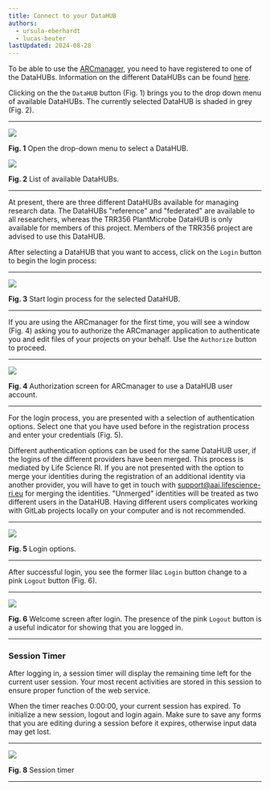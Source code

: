 ```yaml
---
title: Connect to your DataHUB
authors:
  - ursula-eberhardt
  - lucas-beuter
lastUpdated: 2024-08-28
---
```


To be able to use the [ARCmanager](https://nfdi4plants.de/arcmanager/app/index.html), you need to have registered to one of the DataHUBs. Information on the different DataHUBs can be found [here](https://www.nfdi4plants.de/content/datahub.html).

Clicking on the the `DataHUB` button (Fig. 1) brings you to the drop down menu of available DataHUBs. The currently selected DataHUB is shaded in grey (Fig. 2).

---

![](@images/arc-manager/arc-manager-login-1a.png)

**Fig. 1** Open the drop-down menu to select a DataHUB.

![](@images/arc-manager/arc-manager-login-1b.png)

**Fig. 2** List of available DataHUBs.

---

At present, there are three different DataHUBs available for managing research data. The DataHUBs "reference" and "federated" are available to all researchers, whereas the TRR356 PlantMicrobe DataHUB is only available for members of this project. Members of the TRR356 project are advised to use this DataHUB.

<!--Collaborators of TRR356 research are welcome to the TRR356 PlantMicrobe DataHUB and will be admitted upon request to (**whose email?**).-->

After selecting a DataHUB that you want to access, click on the `Login` button to begin the login process:

---

![](@images/arc-manager/arc-manager-login-2.png)

**Fig. 3** Start login process for the selected DataHUB.

---

If you are using the ARCmanager for the first time, you will see a window (Fig. 4) asking you to authorize the ARCmanager application to authenticate you and edit files of your projects on your behalf. Use the `Authorize` button to proceed.

---

![](@images/arc-manager/arc-manager-login-2b.png)

**Fig. 4** Authorization screen for ARCmanager to use a DataHUB user account.

---

For the login process, you are presented with a selection of authentication options. Select one that you have used before in the registration process and enter your credentials (Fig. 5).

Different authentication options can be used for the same DataHUB user, if the logins of the different providers have been merged. This process is mediated by Life Science RI. If you are not presented with the option to merge your identities during the registration of an additional identity via another provider, you will have to get in touch with support@aai.lifescience-ri.eu for merging the identities. "Unmerged" identities will be treated as two different users in the DataHUB. Having different users complicates working with GitLab projects locally on your computer and is not recommended.

---

![](@images/arc-manager/arc-manager-login-3.png)

**Fig. 5** Login options.

---

After successful login, you see the former lilac `Login` button change to a pink `Logout` button (Fig. 6).

---

![](@images/arc-manager/arc-manager-login-4.png)

**Fig. 6** Welcome screen after login. The presence of the pink `Logout` button is a useful indicator for showing that you are logged in.

---

### Session Timer

After logging in, a session timer will display the remaining time left for the current user session. Your most recent activities are stored in this session to ensure proper function of the web service.

When the timer reaches 0:00:00, your current session has expired. To initialize a new session, logout and login again. Make sure to save any forms that you are editing during a session before it expires, otherwise input data may get lost.

---

![](@images/arc-manager/arc-manager-sessiontimer.png)

**Fig. 8** Session timer

---